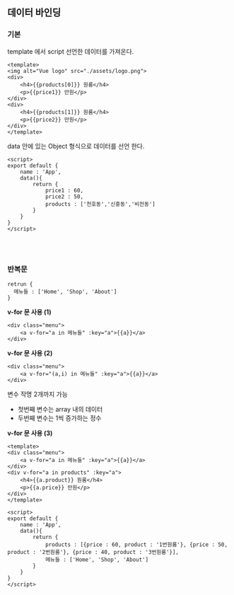## 데이터 바인딩  
### 기본   
template 에서 script 선언한 데이터를 가져온다.
```
<template>
<img alt="Vue logo" src="./assets/logo.png">
<div>
    <h4>{{products[0]}} 원룸</h4>
    <p>{{price1}} 만원</p>
</div>
<div>
    <h4>{{products[1]}} 원룸</h4>
    <p>{{price2}} 만원</p>
</div>
</template>
```
data 안에 있는 Object 형식으로 데이터를 선언 한다.
```
<script>
export default {
    name : 'App',
    data(){
        return {
            price1 : 60,
            price2 : 50,
            products : ['천호동','신흥동','비전동']
        }
    }
}
</script>
```  
<br><br>
### 반복문  
```
retrun {
  메뉴들 : ['Home', 'Shop', 'About']
}
```
__v-for 문 사용 (1)__
```
<div class="menu">
    <a v-for="a in 메뉴들" :key="a">{{a}}</a>
</div>
```
__v-for 문 사용 (2)__
```
<div class="menu">
    <a v-for="(a,i) in 메뉴들" :key="a">{{a}}</a>
</div>
```  
변수 작명 2개까지 가능
- 첫번째 변수는 array 내의 데이터
- 두번째 변수는 1씩 증가하는 정수  

__v-for 문 사용 (3)__
```
<template>
<div class="menu">
    <a v-for="a in 메뉴들" :key="a">{{a}}</a>
</div>
<div v-for="a in products" :key="a">
    <h4>{{a.product}} 원룸</h4>
    <p>{{a.price}} 만원</p>
</div>
</template>
```
```
<script>
export default {
    name : 'App',
    data(){
        return {
            products : [{price : 60, product : '1번원룸'}, {price : 50, product : '2번원룸'}, {price : 40, product : '3번원룸'}],
            메뉴들 : ['Home', 'Shop', 'About']
        }
    }
}
</script>
```





